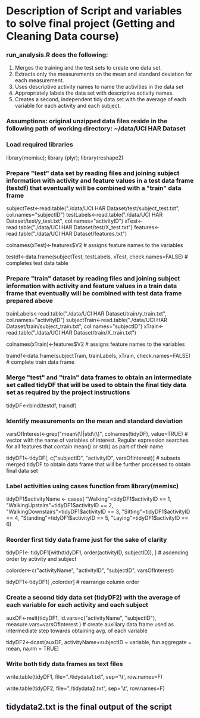 # Description of Script and variables to solve final project (Getting and Cleaning Data course)

### run_analysis.R does the following: 
1. Merges the training and the test sets to create one data set.
2. Extracts only the measurements on the mean and standard deviation for each measurement. 
3. Uses descriptive activity names to name the activities in the data set
4. Appropriately labels the data set with descriptive activity names. 
5. Creates a second, independent tidy data set with the average of each variable for each activity and each subject. 


### Assumptions: original unzipped data files reside in the following path of working directory: ~/data/UCI HAR Dataset



### Load required libraries

library(memisc);
library (plyr);
library(reshape2)


### Prepare "test" data set by reading files and joining subject information with activity and feature values in a test data frame (testdf) that eventually will be combined with a "train" data frame 

subjectTest<-read.table("./data/UCI HAR Dataset/test/subject_test.txt", col.names="subjectID")
testLabels<-read.table("./data/UCI HAR Dataset/test/y_test.txt", col.names="activityID")
xTest<-read.table("./data/UCI HAR Dataset/test/X_test.txt")
features<-read.table("./data/UCI HAR Dataset/features.txt")

colnames(xTest)<-features$V2     # assigns feature names to the variables

testdf<-data.frame(subjectTest, testLabels, xTest, check.names=FALSE)     # completes test data table


### Prepare "train" dataset by reading files and joining subject information with activity and feature values in a train data frame that eventually will be combined with test data frame prepared above

trainLabels<-read.table("./data/UCI HAR Dataset/train/y_train.txt",  col.names="activityID")
subjectTrain<-read.table("./data/UCI HAR Dataset/train/subject_train.txt",  col.names="subjectID")
xTrain<-read.table("./data/UCI HAR Dataset/train/X_train.txt")

colnames(xTrain)<-features$V2   # assigns feature names to the variables

traindf<-data.frame(subjectTrain, trainLabels, xTrain, check.names=FALSE)  # complete train data frame


### Merge "test" and "train" data frames to obtain an intermediate set called tidyDF that will be used to obtain the final tidy data set as required by the project instructions

tidyDF<-rbind(testdf, traindf)



### Identify measurements  on the mean and standard deviation

varsOfInterest<-grep("mean\\(\\)|std\\(\\)", colnames(tidyDF), value=TRUE)  # vector with the name of variables of interest. Regular expression searches for all features that contain mean() or std() as part of their name

tidyDF1<-tidyDF[, c("subjectID", "activityID", varsOfInterest)]  # subsets merged tidyDF to obtain data frame that will be further processed to obtain final data set


### Label activities using cases function from library(memisc)

tidyDF1$activityName <- cases(
  "Walking"=tidyDF1$activityID == 1,
  "WalkingUpstairs"=tidyDF1$activityID == 2,
  "WalkingDownstairs"=tidyDF1$activityID == 3,
  "Sitting"=tidyDF1$activityID == 4,
  "Standing"=tidyDF1$activityID == 5,
  "Laying"=tidyDF1$activityID == 6)


### Reorder first tidy data frame just for the sake of clarity

tidyDF1<- tidyDF1[with(tidyDF1, order(activityID, subjectID)), ] # ascending order by activity and subject

colorder<-c("activityName", "activityID", "subjectID", varsOfInterest)

tidyDF1<-tidyDF1[ ,colorder]   # rearrange column order



### Create a second tidy data set (tidyDF2) with the average of each variable for each activity and each subject

auxDF<-melt(tidyDF1, id.vars=c("activityName", "subjectID"), measure.vars=varsOfInterest )  # create auxiliary data frame used as intermediate step towards obtaining avg. of each variable

tidyDF2<-dcast(auxDF, activityName+subjectID ~ variable, fun.aggregate = mean, na.rm = TRUE)


### Write both tidy data frames as text files

write.table(tidyDF1, file="./tidydata1.txt", sep='\t', row.names=F)   

write.table(tidyDF2, file="./tidydata2.txt", sep='\t', row.names=F) 

## tidydata2.txt is the final output of the script
